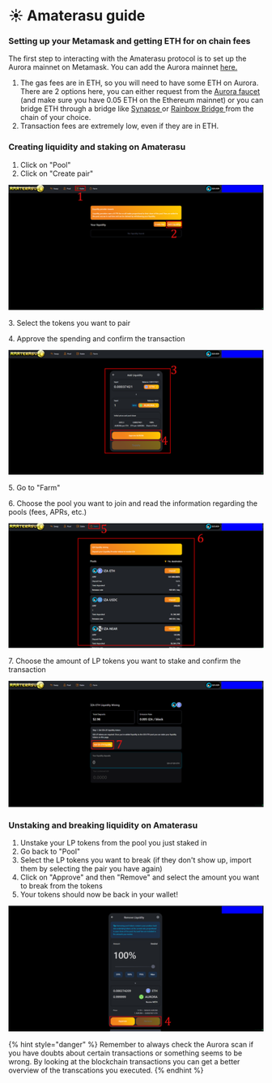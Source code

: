 # ☀ Amaterasu guide

### Setting up your Metamask and getting ETH for on chain fees

The first step to interacting with the Amaterasu protocol is to set up the Aurora mainnet on Metamask. You can add the Aurora mainnet [here.](https://aurora.dev/start)

1. The gas fees are in ETH, so you will need to have some ETH on Aurora. There are 2 options here, you can either request from the [Aurora faucet](https://aurora.dev/faucet) (and make sure you have 0.05 ETH on the Ethereum mainnet) or you can bridge ETH through a bridge like [Synapse ](https://synapseprotocol.com)or [Rainbow Bridge ](https://rainbowbridge.app/transfer)from the chain of your choice.
2. Transaction fees are extremely low, even if they are in ETH.

### Creating liquidity and staking on Amaterasu

1. Click on "Pool"
2. Click on "Create pair"

![](<../.gitbook/assets/image (4).png>)

3\. Select the tokens you want to pair

4\. Approve the spending and confirm the transaction

![](<../.gitbook/assets/image (2) (1).png>)

5\. Go to "Farm"

6\. Choose the pool you want to join and read the information regarding the pools (fees, APRs, etc.)

![](<../.gitbook/assets/image (5).png>)

7\. Choose the amount of LP tokens you want to stake and confirm the transaction

![](<../.gitbook/assets/image (3).png>)

### Unstaking and breaking liquidity on Amaterasu

1. Unstake your LP tokens from the pool you just staked in
2. Go back to "Pool"
3. Select the LP tokens you want to break (if they don't show up, import them by selecting the pair you have again)
4. Click on "Approve" and then "Remove" and select the amount you want to break from the tokens
5. Your tokens should now be back in your wallet!

![](<../.gitbook/assets/image (1) (1).png>)

{% hint style="danger" %}
Remember to always check the Aurora scan if you have doubts about certain transactions or something seems to be wrong. By looking at the blockchain transactions you can get a better overview of the transcations you executed.
{% endhint %}
